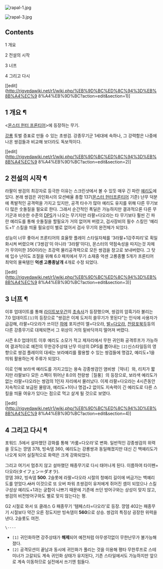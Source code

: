 ![rapal-1.jpg](http://z0.enha.kr/http://rigvedawiki.net/r1/pds/rapal-1.jpg)

![rapal-3.jpg](http://z0.enha.kr/http://rigvedawiki.net/r1/pds/rapal-3.jpg)

## Contents

    

1 개요

2 전설의 시작

3 너프

4 그리고 다시

[[edit](http://rigvedawiki.net/r1/wiki.php/%EB%9D%BC%ED%8C%94%3D%EB%8B%A4%EC%9
8%A4%EB%9D%BC?action=edit&section=1)]

## 1 개요 ¶

<[몬스터 헌터 프론티어](%EB%AA%AC%EC%8A%A4%ED%84%B0%20%ED%97%8C%ED%84%B0%20%ED%94%84%EB%A1%A0%ED%8B%B0%EC%96%B4.md)>에 등장하는 무기.

  

[강룡](%EC%BF%A0%EC%83%AC%EB%8B%A4%EC%98%A4%EB%9D%BC.md) 토벌 증표로 만들 수 있는 초쌍검.
강종무기군 1세대에 속하나, 그 강력함은 나중에 나온 쌍검들과 비교해 보더라도 독보적이다.

[[edit](http://rigvedawiki.net/r1/wiki.php/%EB%9D%BC%ED%8C%94%3D%EB%8B%A4%EC%9
8%A4%EB%9D%BC?action=edit&section=2)]

## 2 전설의 시작 ¶

라팔이 쌍검의 최강자로 등극한 이유는 스크린샷에서 볼 수 있듯 매우 긴 파란
[예리도](%EC%98%88%EB%A6%AC%EB%8F%84.md)에 있다. 본래 쌍검은 귀인화시의 모션배율 총합 137([몬스터 헌터프론티어](%EB%AA%AC%EC%8A%A4%ED%84%B0%20%ED%97%8C%ED%84%B0%20%ED%94%84%EB%A1%A0%ED%8B%B0%EC%96%B4.md) 기준) 난무 덕분에 폭발적인 공격력을 가지고 있지만, 공격 타수가 많아 예리도 유지를 위해 다른
무기보다 많은 숫돌질을 필요로 한다. 그래서 순간적인 폭딜은 가능하지만 결과적으론 다른 무기군과 비슷한 수준의
[DPS](DPS.md)가 나오는 무기지만 라팔=다오라는 타 무기보다 훨씬 긴 파란 예리도를 통해 숫돌질을 할필요가 거의 없어져
버렸고, 검사장비의 필수 스킬인 '예리도+1' 스킬을 띄울 필요성이 별로 없어서 검사 무기의 완전체가 되었다.  

성능이 너무 좋아서 프론티어의 효율팟 플레이 스타일자체를 '3라팔+1강주피리'로 획일화시켜 버렸으며 ('3쌍검'이 아니라 '3라팔'이다),
몬스터의 약점속성을 따지는것 자체가 무의미한 350이라는 초강력 물리공격력으로 모든 쌍검을 창고로 보내버렸다. 그 탓에 입수 난이도 조절을
위해 6.0 패치에서 무기 소재중 억센 고룡종뿔 5개가 프론티어 최악의 물욕템인 **억센 고룡종날개** 4개로 수정 되었다.

[[edit](http://rigvedawiki.net/r1/wiki.php/%EB%9D%BC%ED%8C%94%3D%EB%8B%A4%EC%9
8%A4%EB%9D%BC?action=edit&section=3)]

## 3 너프 ¶

이후 업데이트를 통해
[라이트보우건](%EB%9D%BC%EC%9D%B4%ED%8A%B8%EB%B3%B4%EC%9A%B0%EA%B1%B4.md)의
[초속사](%EC%B4%88%EC%86%8D%EC%82%AC.md)가 등장했으며, 쌍검의 암흑기라 불리는 7.0 업데이트`[1]`의
등장으로 "쌍검은 이제 도저히 쓸무기가 못된다"는 인식에 사용자가 급감해, 라팔=다오라가 쓰이던
[하메](%ED%95%98%EB%A9%94.md) 포지션이 엘=다오라,
[발=다오라](%EB%B0%9C%3D%EB%8B%A4%EC%98%A4%EB%9D%BC.md), [천랑포북두](%EC%B2%9C%EB%9E%91%ED%8F%AC%20%EB%B6%81%EB%91%90.md)등의 다른 강종무기로 대체되면서 그
위상이 거의 밑바닥까지 떨어져 버렸다.

  

시즌 8.0 업데이트 이후 예리도 소모가 적고 제자리에서 무한 귀인화 공격루프가 가능하여 결과적으로 예전의 무한강주상태 난무 이상의 DPS를
뽑아내는 `[2]`신스타일등의 영향으로 쌍검 플레이의 대세는 보라예리를 활용할 수 있는 쌍검들에 명검2, 예리도+1을 띄워 활용하는게 주류가
되었다.

  

이로 인해 보라색 예리도를 가지고있는 용속 강종쌍검인 염비쌍［악녀］와, 리치가 짧지만 라팔보다 모든 스펙이 뛰어난 8.0의 천랑쌍［질풍］의
등장으로, 보라색 예리도가 없는 라팔=다오라는 쌍검의 1인자 자리에서 물러났다. 이제 라팔=다오라는 4시즌동안 지속적으로 보급된 물량과,
예리도+1이나 명검+2 없이도 지속력이 긴 예리도로 다른 스킬을 띄울 여유가 있다는 점으로 먹고 살게 될 것으로 보였다.

[[edit](http://rigvedawiki.net/r1/wiki.php/%EB%9D%BC%ED%8C%94%3D%EB%8B%A4%EC%9
8%A4%EB%9D%BC?action=edit&section=4)]

## 4 그리고 다시 ¶

포워드 .5에서 설마했던 강화를 통해 '카룸=다오라'로 변화. 일반적인 강종쌍검의 위력을 웃도는 깡뎀 378, 빙속뎀 360, 예리도는
강룡쌍과 동일해졌지만 대신 긴 백예리도가 나오게 되어 실질적으로 화력은 크게 강화되었다.

  

그리고 여기서 멈추지 않고 설마했던 패종무기로 다시 태어나게 된다. 이름하여 타이펜=다오라(タイフェン＝ダオラ).  
깡뎀 392, 빙속뎀 **500**. 2슬롯에 라팔=다오라 시절의 청예리 길이에 버금가는 백예리도를 얻었다.<del>사기</del> 이것으로
또 오버 파워 초쌍검이 유저에게 쥐어진 셈이 되었으나 스킬 구성상 예리도+1과는 궁합이 나쁘기 때문에 기존에 쓰던 방어구와는 상성이 맞지
않고, 쌍검의 비전방어구와도 별로 맞지 않는다는 평.

  

G2 시절로 와서 또 클래스 G 패종무기 '템페스타=다오라'로 등장. 깡뎀 402는 패종무기 시절보다 약간 오른 정도지만 빙속뎀이
**560**으로 상승. 쌍검의 특징상 굉장한 위력을 낸다. 2슬롯도 여전.

`\----`

  * `[1]` 귀인화하면 강주상태가 **해제**되어 예전처럼 아무생각없이 무한난무가 불가능해졌다.
  * `[2]` 공격모션이 끝남과 동시에 귀인화가 풀리는 것을 이용해 평타 무한루프로 스테미너가 고갈되도 계속 귀인화 상태가 유지된다, 기존 스타일에서도 가능하지만 앞으로 계속 이동하므로 실전에서 쓰기엔 힘들다.

